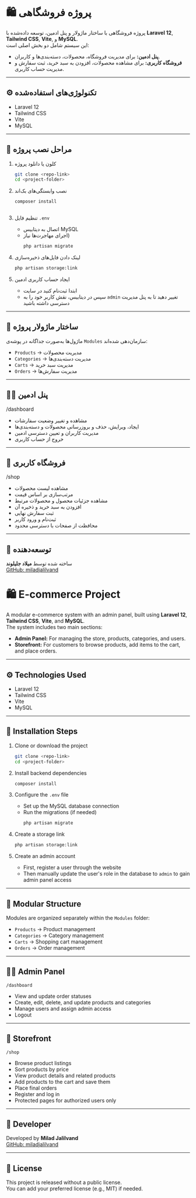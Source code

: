 # 🛍️ پروژه فروشگاهی

پروژه فروشگاهی با ساختار ماژولار و پنل ادمین، توسعه داده‌شده با **Laravel 12**, **Tailwind CSS**, **Vite**, و **MySQL**.  
این سیستم شامل دو بخش اصلی است:  
- **پنل ادمین:** برای مدیریت فروشگاه، محصولات، دسته‌بندی‌ها و کاربران.  
- **فروشگاه کاربری:** برای مشاهده محصولات، افزودن به سبد خرید، ثبت سفارش و مدیریت حساب کاربری.

---

## ⚙️ تکنولوژی‌های استفاده‌شده
- Laravel 12  
- Tailwind CSS  
- Vite  
- MySQL  

---

## 🚀 مراحل نصب پروژه

1. کلون یا دانلود پروژه  
   ```bash
   git clone <repo-link>
   cd <project-folder>
   ```

2. نصب وابستگی‌های بک‌اند  
   ```bash
   composer install
   ```

   ```

3. تنظیم فایل `.env`  
   - اتصال به دیتابیس MySQL  
   - اجرای مهاجرت‌ها  نیاز)
     ```bash
     php artisan migrate
     ```

4. لینک دادن فایل‌های ذخیره‌سازی  
   ```bash
   php artisan storage:link
   ```

5. ایجاد حساب کاربری ادمین  
   - ابتدا ثبت‌نام کنید در سایت  
   - سپس در دیتابیس، نقش کاربر خود را به `admin` تغییر دهید تا به پنل مدیریت دسترسی داشته باشید

---

## 🧩 ساختار ماژولار پروژه

ماژول‌ها به‌صورت جداگانه در پوشه‌ی `Modules` سازمان‌دهی شده‌اند:

- `Products` → مدیریت محصولات  
- `Categories` → مدیریت دسته‌بندی‌ها  
- `Carts` → مدیریت سبد خرید  
- `Orders` → مدیریت سفارش‌ها  

---

## 👨‍💼 پنل ادمین
/dashboard
- مشاهده و تغییر وضعیت سفارشات  
- ایجاد، ویرایش، حذف و بروزرسانی محصولات و دسته‌بندی‌ها  
- مدیریت کاربران و تعیین دسترسی ادمین  
- خروج از حساب کاربری  

---

## 🛒 فروشگاه کاربری
/shop
- مشاهده لیست محصولات  
- مرتب‌سازی بر اساس قیمت  
- مشاهده جزئیات محصول و محصولات مرتبط  
- افزودن به سبد خرید و ذخیره آن  
- ثبت سفارش نهایی  
- ثبت‌نام و ورود کاربر  
- محافظت از صفحات با دسترسی محدود  

---

## 👤 توسعه‌دهنده

ساخته شده توسط **میلاد جلیلوند**  
[GitHub: miladjalilvand](https://github.com/miladjalilvand)


# 🛍️ E-commerce Project

A modular e-commerce system with an admin panel, built using **Laravel 12**, **Tailwind CSS**, **Vite**, and **MySQL**.  
The system includes two main sections:  
- **Admin Panel:** For managing the store, products, categories, and users.  
- **Storefront:** For customers to browse products, add items to the cart, and place orders.

---

## ⚙️ Technologies Used
- Laravel 12  
- Tailwind CSS  
- Vite  
- MySQL  

---

## 🚀 Installation Steps

1. Clone or download the project  
   ```bash
   git clone <repo-link>
   cd <project-folder>
   ```

2. Install backend dependencies  
   ```bash
   composer install
   ```

3. Configure the `.env` file  
   - Set up the MySQL database connection  
   - Run the migrations (if needed)  
     ```bash
     php artisan migrate
     ```

4. Create a storage link  
   ```bash
   php artisan storage:link
   ```

5. Create an admin account  
   - First, register a user through the website  
   - Then manually update the user's role in the database to `admin` to gain admin panel access

---

## 🧩 Modular Structure

Modules are organized separately within the `Modules` folder:

- `Products` → Product management  
- `Categories` → Category management  
- `Carts` → Shopping cart management  
- `Orders` → Order management  

---

## 👨‍💼 Admin Panel  
`/dashboard`
- View and update order statuses  
- Create, edit, delete, and update products and categories  
- Manage users and assign admin access  
- Logout  

---

## 🛒 Storefront  
`/shop`
- Browse product listings  
- Sort products by price  
- View product details and related products  
- Add products to the cart and save them  
- Place final orders  
- Register and log in  
- Protected pages for authorized users only  

---

## 👤 Developer

Developed by **Milad Jalilvand**  
[GitHub: miladjalilvand](https://github.com/miladjalilvand)

---

## 📜 License
This project is released without a public license.  
You can add your preferred license (e.g., MIT) if needed.
